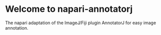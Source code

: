 # Welcome to napari-annotatorj

The napari adaptation of the ImageJ/Fiji plugin AnnotatorJ for easy image annotation.
